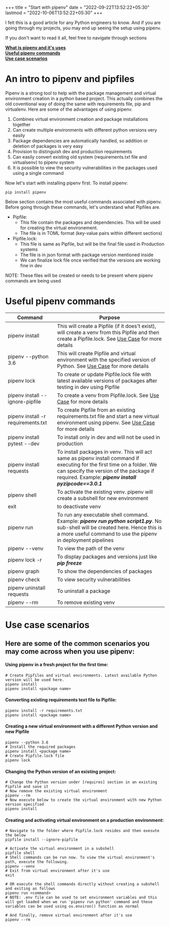 +++
title = "Start with pipenv"
date = "2022-09-22T13:52:22+05:30"
lastmod = "2022-10-06T13:52:22+05:30"
+++

I felt this is a good article for any Python engineers to know. And if you are going through my projects, you may end up seeing the setup using pipenv. 

If you don't want to read it all, feel free to navigate through sections

**[What is pipenv and it's uses](#an-intro-to-pipenv-and-pipfiles)**  
**[Useful pipenv commands](#useful-pipenv-commands)**  
**[Use case scenarios](#use-case-scenarios)**

# An intro to pipenv and pipfiles
Pipenv is a strong tool to help with the package management and virtual environment creation in a python based project. This actually combines the old coventional way of doing the same with requirements file, pip and virtualenv.  Here are some of the advantages of using pipenv.

1. Combines virtual environment creation and package installations together
2. Can create multiple environments with different python versions very easily
3. Package dependencies are automatically handled, so addition or deletion of packages is very easy
4. Provision to distinguish dev and production requirements
5. Can easily convert existing old system (requirements.txt file and virtualsenv) to pipenv system
6. It is possible to view the security vulnerabilities in the packages used using a single command

Now let's start with installing pipenv first. To install pipenv: 
```
pip install pipenv
```

Below section contains the most useful commands associated with pipenv. Before going through these commands, let's understand what Pipfiles are.

* Pipfile:
    - This file contain the packages and dependencies. This will be used for creating the virtual environement.
    - The file is in TOML format (key-value pairs within different sections)
* Pipfile.lock:
    - This file is same as Pipfile, but will be the final file used in Production systems
    - The file is in json format with package version mentioned inside
    - We can finalize lock file once verified that the versions are working fine in dev

NOTE: These files will be created or needs to be present where pipenv commands are being used

# Useful pipenv commands

| Command | Purpose |
| --- | --- |
| pipenv install | This will create a Pipfile (if it does't exist), will create a venv from this Pipfile and then create a Pipfile.lock. See [Use Case](#using-pipenv-in-a-fresh-project-for-the-first-time) for more details |
| pipenv --python 3.6 | This will create Pipfile and virtual environment with the specified version of Python. See [Use Case](#creating-a-new-virtual-environment-with-a-different-python-version-and-new-pipfile) for more details |
| pipenv lock | To create or update Pipfile.lock file with latest available versions of packages after testing in dev using Pipfile |
| pipenv install --ignore-pipfile | To create a venv from Pipfile.lock. See [Use Case](#creating-and-activating-virtual-environment-on-a-production-environment) for more details |
| pipenv install -r requirements.txt | To create Pipfile from an existing requirements.txt file and start a new virtual environment using pipenv. See [Use Case](#converting-existing-requirements-text-file-to-pipfile) for more details |
| pipenv install pytest --dev | To install only in dev and will not be used in production |
| pipenv install requests | To install packages in venv. This will act same as pipenv install command if executing for the first time on a folder. We can specify the version of the package if required. Example: **_pipenv install pyzipcode==3.0.1_** |
| pipenv shell | To activate the existing venv. pipenv will create a subshell for new environment |
| exit | to deactivate venv |
| pipenv run | To run any executable shell command. Example: **_pipenv run python script1.py_**. No sub-shell will be created here. Hence this is a more useful command to use the pipenv in deployment pipelines |
| pipenv --venv | To view the path of the venv |
| pipenv lock -r | To display packages and versions just like **_pip freeze_** |
| pipenv graph | To show the dependencies of packages |
| pipenv check | To view security vulnerabilities |
| pipenv uninstall requests | To uninstall a package |
| pipenv --rm | To remove existing venv |


# Use case scenarios
## Here are some of the common scenarios you may come across when you use pipenv:

#### Using pipenv in a fresh project for the first time:
```
# Create Pipfiles and virtual environments. Latest available Python version will be used here.
pipenv install
pipenv install <package name>
```

#### Converting existing requirements text file to Pipfile:
```
pipenv install -r requirements.txt 
pipenv install <package name>
```

#### Creating a new virtual environment with a different Python version and new Pipfile
```
pipenv --python 3.6
# Install the required packages
pipenv install <package name>
# Create Pipfile.lock file
pipenv lock
```

#### Changing the Python version of an existing project:
```
# Change the Python version under [requires] section in an existing Pipfile and save it
# Now remove the existing virtual environment
pipenv --rm
# Now execute below to create the virtual environment with new Python version specified
pipenv install
```

#### Creating and activating virtual environment on a production environment:
```
# Navigate to the folder where Pipfile.lock resides and then exesute the below
pipfile install --ignore-pipfile

# Activate the virtual environment in a subshell
pipfile shell
# Shell commands can be run now. To view the virtual environment's path, execute the following.
pipenv --venv
# Exit from virtual environment after it's use
exit

# OR execute the shell commands directly without creating a subshell and exiting as follows
pipenv run <command>
# NOTE: .env file can be used to set environment variables and this will get loaded when we run 'pipenv run python' command and these variables can be used using os.environ() function as normal

# And finally, remove virtual environment after it's use
pipenv --rm 
```
